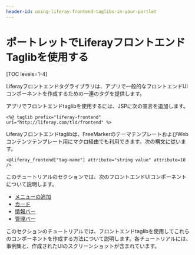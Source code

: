 ```yaml
---
header-id: using-liferay-frontend-taglibs-in-your-portlet
---
```


# ポートレットでLiferayフロントエンドTaglibを使用する

[TOC levels=1-4]

Liferayフロントエンドタグライブラリは、アプリで一般的なフロントエンドUIコンポーネントを作成するための一連のタグを提供します。

アプリでフロントエンドtaglibを使用するには、JSPに次の宣言を追加します。

    <%@ taglib prefix="liferay-frontend" uri="http://liferay.com/tld/frontend" %>

Liferayフロントエンドtaglibは、FreeMarkerのテーマテンプレートおよびWebコンテンツテンプレート用にマクロ経由でも利用できます。次の構文に従います。

    <@liferay_frontend["tag-name"] attribute="string value" attribute=10 />

このチュートリアルのセクションでは、次のフロントエンドUIコンポーネントについて説明します。

- [メニューの追加](/docs/7-1/tutorials/-/knowledge_base/t/liferay-frontend-add-menu)
- [カード](/docs/7-1/tutorials/-/knowledge_base/t/liferay-frontend-cards)
- [情報バー](/docs/7-1/tutorials/-/knowledge_base/t/liferay-frontend-info-bar)
- [管理バー](/docs/7-1/tutorials/-/knowledge_base/t/liferay-frontend-management-bar)

このセクションのチュートリアルでは、フロントエンドtaglibを使用してこれらのコンポーネントを作成する方法について説明します。各チュートリアルには、事例集と、作成されたUIのスクリーンショットが含まれています。
